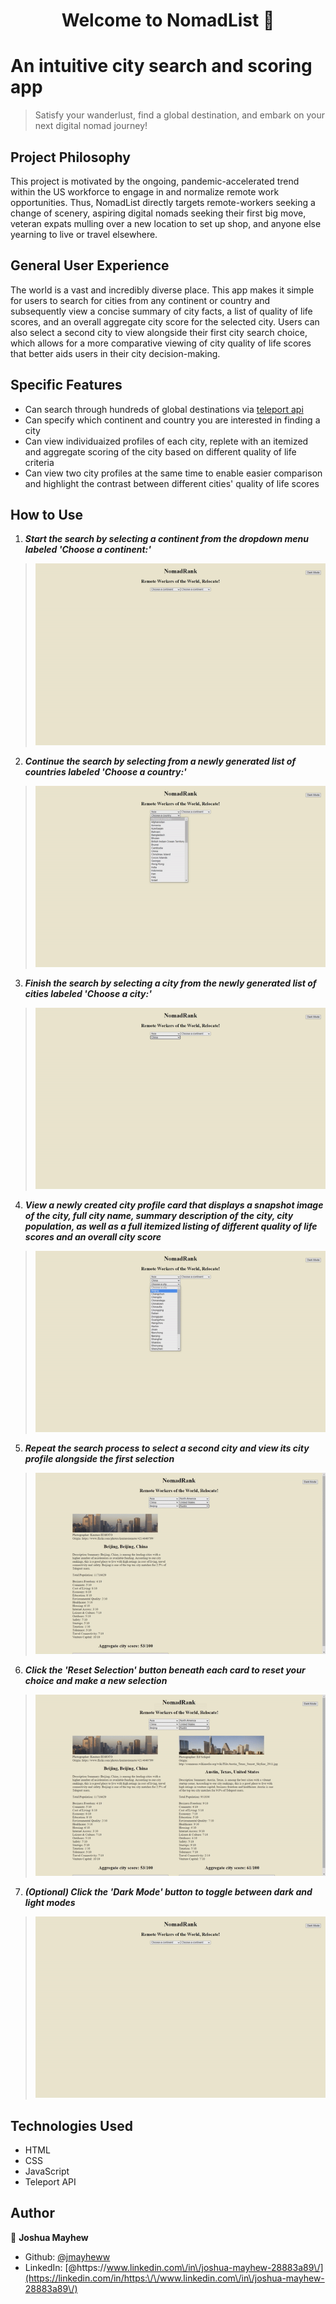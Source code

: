 <h1 align="center">Welcome to NomadList 👋</h1>
<p>

# An intuitive city search and scoring app

> Satisfy your wanderlust, find a global destination, and embark on your next digital nomad journey!

## Project Philosophy

This project is motivated by the ongoing, pandemic-accelerated trend within the US workforce to engage in and normalize remote work opportunities. Thus, NomadList directly targets remote-workers seeking a change of scenery, aspiring digital nomads seeking their first big move, veteran expats mulling over a new location to set up shop, and anyone else yearning to live or travel elsewhere.

## General User Experience

The world is a vast and incredibly diverse place. This app makes it simple for users to search for cities from any continent or country and subsequently view a concise summary of city facts, a list of quality of life scores, and an overall aggregate city score for the selected city. Users can also select a second city to view alongside their first city search choice, which allows for a more comparative viewing of city quality of life scores that better aids users in their city decision-making.

## Specific Features

- Can search through hundreds of global destinations via [teleport api](https://developers.teleport.org/)
- Can specify which continent and country you are interested in finding a city
- Can view individuaized profiles of each city, replete with an itemized and aggregate scoring of the city based on different quality of life criteria
- Can view two city profiles at the same time to enable easier comparison and highlight the contrast between different cities' quality of life scores

## How to Use

1. ***Start the search by selecting a continent from the dropdown menu labeled 'Choose a continent:'***

> ![image](./images/Markdown/continentgif.gif)

2. ***Continue the search by selecting from a newly generated list of countries labeled 'Choose a country:'***

> ![image](./images/Markdown/countryselection.gif)

3. ***Finish the search by selecting a city from the newly generated list of cities labeled 'Choose a city:'***

> ![image](./images/Markdown/cityselction.gif)

4. ***View a newly created city profile card that displays a snapshot image of the city, full city name, summary description of the city, city population, as well as a full itemized listing of different quality of life scores and an overall city score***

> ![image](./images/Markdown/citycard.gif)

5. ***Repeat the search process to select a second city and view its city profile alongside the first selection***

> ![image](./images/Markdown/secondcity.gif)

6. ***Click the 'Reset Selection' button beneath each card to reset your choice and make a new selection***

> ![image](./images/Markdown/resetchoice.gif)

7. ***(Optional) Click the 'Dark Mode' button to toggle between dark and light modes***

> ![image](./images/Markdown/darkmodegif.gif)

## Technologies Used

* HTML
* CSS
* JavaScript
* Teleport API

</p>

## Author

👤 **Joshua Mayhew**

* Github: [@jmayheww](https://github.com/jmayheww)
* LinkedIn: [@https:\/\/www.linkedin.com\/in\/joshua-mayhew-28883a89\/](https://linkedin.com/in/https:\/\/www.linkedin.com\/in\/joshua-mayhew-28883a89\/)

